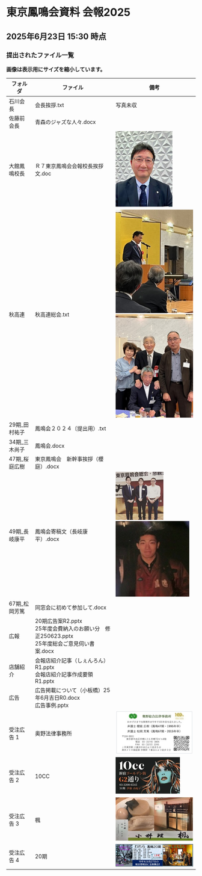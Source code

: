 
# 東京鳳鳴会資料 会報2025

## 2025年6月23日 15:30 時点

### 提出されたファイル一覧

**画像は表示用にサイズを縮小しています。**

| フォルダ|ファイル |備考|
|---|---|---|
|石川会長 | 会長挨拶.txt | 写真未収|
|佐藤前会長 | 青森のジャズな人々.docx | |
|大館鳳鳴校長 |Ｒ７東京鳳鳴会会報校長挨拶文.doc|  ![写真あり](https://github.com/metoki/misc/blob/main/event2025/images/A_small.jpg)|
| 秋高連 | 秋高連総会.txt |![写真あり](https://github.com/metoki/misc/blob/main/event2025/images/B_small.jpg) <br/>![写真あり](https://github.com/metoki/misc/blob/main/event2025/images/C_small.jpg)  |
|29期_田村祐子|鳳鳴会２０２４〔提出用）.txt| |
|34期_三木尚子| 鳳鳴会.docx| |
|47期_桜庭広樹|東京鳳鳴会　新幹事挨拶（櫻庭）.docx| |
|49期_長岐康平| 鳳鳴会寄稿文（長岐康平）.docx| ![写真あり](https://github.com/metoki/misc/blob/main/event2025/images/D_small.jpg) <br/>![写真あり](https://github.com/metoki/misc/blob/main/event2025/images/E_small.jpg) <br/>|
|67期_松岡芳篤 |  同窓会に初めて参加して.docx | |
|広報        | 20期広告案R2.pptx <br/>25年度会費納入のお願い分　修正250623.pptx <br/>  25年度総会ご意見伺い書案.docx | |
| 店舗紹介    | 会報店紹介記事（しぇんろん）R1.pptx <br/>  会報店紹介記事作成要領R1.pptx |
| 広告       |   広告掲載について（小板橋）25年6月吉日R0.docx <br/> 広告事例.pptx|
|受注広告 1 | 奥野法律事務所 |![写真あり](https://github.com/metoki/misc/blob/main/event2025/images/H_small.jpg)|
|受注広告 2 |10CC| ![写真あり](https://github.com/metoki/misc/blob/main/event2025/images/F_small.jpg)|
|受注広告 3 |楓|![写真あり](https://github.com/metoki/misc/blob/main/event2025/images/G_small.jpg)|
|受注広告 4 |20期|![写真あり](https://github.com/metoki/misc/blob/main/event2025/images/J_small.jpg)|

